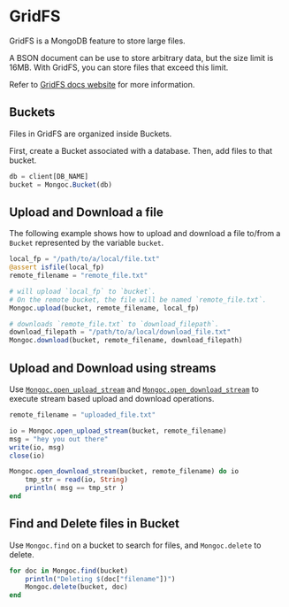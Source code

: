 
# GridFS

GridFS is a MongoDB feature to store large files.

A BSON document can be use to store arbitrary data,
but the size limit is 16MB.
With GridFS, you can store files that exceed this limit.

Refer to [GridFS docs website](https://docs.mongodb.com/manual/core/gridfs/)
for more information.

## Buckets

Files in GridFS are organized inside Buckets.

First, create a Bucket associated with a database.
Then, add files to that bucket.

```julia
db = client[DB_NAME]
bucket = Mongoc.Bucket(db)
```

## Upload and Download a file

The following example shows how to upload
and download a file to/from a `Bucket`
represented by the variable `bucket`.

```julia
local_fp = "/path/to/a/local/file.txt"
@assert isfile(local_fp)
remote_filename = "remote_file.txt"

# will upload `local_fp` to `bucket`.
# On the remote bucket, the file will be named `remote_file.txt`.
Mongoc.upload(bucket, remote_filename, local_fp)

# downloads `remote_file.txt` to `download_filepath`.
download_filepath = "/path/to/a/local/download_file.txt"
Mongoc.download(bucket, remote_filename, download_filepath)
```

## Upload and Download using streams

Use [`Mongoc.open_upload_stream`](@ref)
and [`Mongoc.open_download_stream`](@ref)
to execute stream based upload and download
operations.

```julia
remote_filename = "uploaded_file.txt"

io = Mongoc.open_upload_stream(bucket, remote_filename)
msg = "hey you out there"
write(io, msg)
close(io)

Mongoc.open_download_stream(bucket, remote_filename) do io
    tmp_str = read(io, String)
    println( msg == tmp_str )
end
```

## Find and Delete files in Bucket

Use `Mongoc.find` on a bucket to search for files,
and `Mongoc.delete` to delete.

```julia
for doc in Mongoc.find(bucket)
    println("Deleting $(doc["filename"])")
    Mongoc.delete(bucket, doc)
end
```
